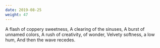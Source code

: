 ```yaml
---
date: 2019-08-25
weight: 47
---
```


<div class="verse">A flash of coppery sweetness,
A clearing of the sinuses,
A burst of unnamed colors,
A rush of creativity, of wonder,
Velvety softness, a low hum,
And then the wave recedes.</div>
